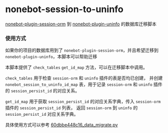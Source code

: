 # nonebot-session-to-uninfo

[nonebot-plugin-session-orm](https://github.com/noneplugin/nonebot-plugin-session-orm) 到 [nonebot-plugin-uninfo](https://github.com/RF-Tar-Railt/nonebot-plugin-uninfo) 的数据库迁移脚本

### 使用方式

如果你的项目的数据库用到了 `nonebot-plugin-session-orm`，并且希望迁移到 `nonebot-plugin-uninfo`，本脚本可以帮助迁移

本脚本提供了 `check_tables` `get_id_map` 方法，可以在迁移脚本中调用。

`check_tables` 用于检查 `session-orm` 和 `uninfo` 插件的表是否均已创建，
并创建 `nonebot_session_to_uninfo_id_map` 表，用于记录 `session-orm` 和 `uninfo` 插件 的 `session_persist_id` 的对应关系。

`get_id_map` 用于获取 `session_persist_id` 的对应关系字典，传入 `session-orm` 插件的 `session_persist_id` 列表，
返回 `session-orm` 到 `uninfo` 的 `session_persist_id` 对应关系字典。

具体使用方式可以参考 [60dbbe448c16_data_migrate.py](https://github.com/noneplugin/nonebot-plugin-memes/blob/main/nonebot_plugin_memes/migrations/60dbbe448c16_data_migrate.py)
